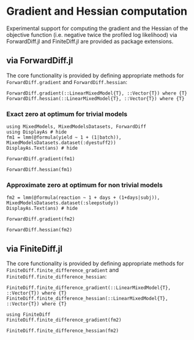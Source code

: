 # Gradient and Hessian computation

Experimental support for computing the gradient and the Hessian of the objective function (i.e. negative twice the profiled log likelihood) via ForwardDiff.jl and FiniteDiff.jl are provided as package extensions.

## via ForwardDiff.jl


The core functionality is provided by defining appropriate methods for `ForwardDiff.gradient` and `ForwardDiff.hessian`:

```@docs
ForwardDiff.gradient(::LinearMixedModel{T}, ::Vector{T}) where {T}
ForwardDiff.hessian(::LinearMixedModel{T}, ::Vector{T}) where {T}
```

### Exact zero at optimum for trivial models

```@example Derivatives
using MixedModels, MixedModelsDatasets, ForwardDiff
using DisplayAs # hide
fm1 = lmm(@formula(yield ~ 1 + (1|batch)), MixedModelsDatasets.dataset(:dyestuff2))
DisplayAs.Text(ans) # hide
```

```@example Derivatives
ForwardDiff.gradient(fm1)
```

```@example Derivatives
ForwardDiff.hessian(fm1)
```

### Approximate zero at optimum for non trivial models

```@example Derivatives
fm2 = lmm(@formula(reaction ~ 1 + days + (1+days|subj)), MixedModelsDatasets.dataset(:sleepstudy))
DisplayAs.Text(ans) # hide
```

```@example Derivatives
ForwardDiff.gradient(fm2)
```

```@example Derivatives
ForwardDiff.hessian(fm2)
```

## via FiniteDiff.jl

The core functionality is provided by defining appropriate methods for `FiniteDiff.finite_difference_gradient` and `FiniteDiff.finite_difference_hessian`:

```@docs
FiniteDiff.finite_difference_gradient(::LinearMixedModel{T}, ::Vector{T}) where {T}
FiniteDiff.finite_difference_hessian(::LinearMixedModel{T}, ::Vector{T}) where {T}
```

```@example Derivatives
using FiniteDiff
FiniteDiff.finite_difference_gradient(fm2)
```

```@example Derivatives
FiniteDiff.finite_difference_hessian(fm2)
```
